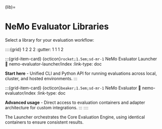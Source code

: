 (lib)=

# NeMo Evaluator Libraries

Select a library for your evaluation workflow:

::::{grid} 1 2 2 2
:gutter: 1 1 1 2

:::{grid-item-card} {octicon}`rocket;1.5em;sd-mr-1` NeMo Evaluator Launcher
:link: nemo-evaluator-launcher/index
:link-type: doc

**Start here** - Unified CLI and Python API for running evaluations across local, cluster, and hosted environments.
:::

:::{grid-item-card} {octicon}`beaker;1.5em;sd-mr-1` NeMo Evaluator
:link: nemo-evaluator/index
:link-type: doc

**Advanced usage** - Direct access to evaluation containers and adapter architecture for custom integrations.
:::
::::

The Launcher orchestrates the Core Evaluation Engine, using identical containers to ensure consistent results.
